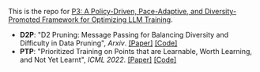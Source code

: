 This is the repo for [P3: A Policy-Driven, Pace-Adaptive, and Diversity-Promoted Framework for Optimizing LLM Training](https://arxiv.org/abs/2408.05541).

+ **D2P**: "D2 Pruning: Message Passing for Balancing Diversity and Difficulty in Data Pruning", *Arxiv*. [\[Paper\]](https://arxiv.org/abs/2310.07931) [\[Code\]](https://github.com/adymaharana/d2pruning)
+ **PTP**: "Prioritized Training on Points that are Learnable, Worth Learning, and Not Yet Learnt", *ICML 2022*. [\[Paper\]](https://arxiv.org/abs/2206.07137) [\[Code\]](https://github.com/OATML/RHO-Loss)
